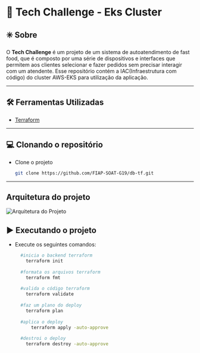 # 💬 Tech Challenge - Eks Cluster

## ✳️ Sobre
O **Tech Challenge** é um projeto de um sistema de autoatendimento de fast food, que é composto por uma série de dispositivos e interfaces que permitem aos clientes selecionar e fazer pedidos sem precisar interagir com um atendente. Esse repositório contém a IAC(Infraestrutura com código) do cluster AWS-EKS para utilização da aplicação.

---

## 🛠 Ferramentas Utilizadas
- [Terraform](https://registry.terraform.io/providers/hashicorp/aws/latest/docs)
---

## 💻 Clonando o repositório

- Clone o projeto

  ```bash
  git clone https://github.com/FIAP-SOAT-G19/db-tf.git
  ````
---

## Arquitetura do projeto
![Arquitetura do Projeto](assets/images/architecture.jpg)

## ▶️ Executando o projeto
- Execute os seguintes comandos:
  ```bash
    #inicia o backend terraform
      terraform init
    
    #formata os arquivos terraform
      terraform fmt
    
    #valida o código terraform
      terraform validate
      
    #faz um plano do deploy
      terraform plan
    
    #aplica o deploy
        terraform apply -auto-approve
    
    #destroi o deploy
      terraform destroy -auto-approve
  ```